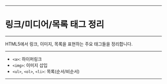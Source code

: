
---
# 링크/미디어/목록 태그 정리
---

HTML5에서 링크, 이미지, 목록을 표현하는 주요 태그들을 정리합니다.

---
- `<a>`: 하이퍼링크
- `<img>`: 이미지 삽입
- `<ul>`, `<ol>`, `<li>`: 목록(순서/비순서)
---
